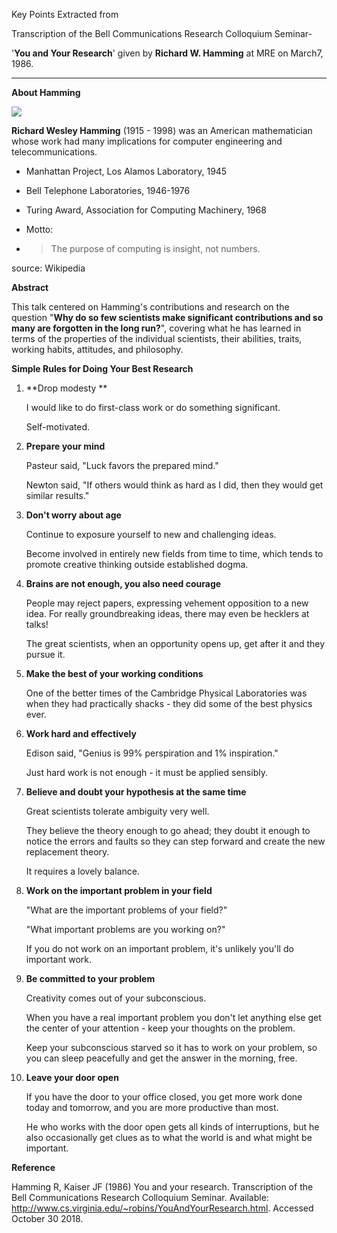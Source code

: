 Key Points Extracted from

Transcription of the Bell Communications Research Colloquium Seminar-

'**You and Your Research**' given by **Richard W. Hamming** at MRE on March7, 1986.

----

**About  Hamming**

![](/images/Richard_Hamming.jpg)

**Richard Wesley Hamming** (1915 - 1998) was an American mathematician whose work had many implications for computer engineering and telecommunications.

* Manhattan Project, Los Alamos Laboratory, 1945

* Bell Telephone Laboratories, 1946-1976

* Turing Award, Association for Computing Machinery, 1968

* Motto:

* > The purpose of computing is insight, not numbers.

source: Wikipedia

**Abstract**

This talk centered on Hamming's contributions and research on the question "**Why do so few scientists make significant contributions and so many are forgotten in the long run?**", covering what he has learned in terms of the properties of the individual scientists, their abilities, traits, working habits, attitudes, and philosophy.

**Simple Rules for Doing Your Best Research**

1. **Drop modesty **

   I would like to do first-class work or do something significant. 

   Self-motivated.

2. **Prepare your mind**

   Pasteur said, "Luck favors the prepared mind."

   Newton said, "If others would think as hard as I did, then they would get similar results."

3. **Don't worry about age**

   Continue to exposure yourself to new and challenging ideas.

   Become involved in entirely new fields from time to time, which tends to promote creative thinking outside established dogma.

4. **Brains are not enough, you also need courage**

   People may reject papers, expressing vehement opposition to a new idea. For really groundbreaking ideas, there may even be hecklers at talks!

   The great scientists, when an opportunity opens up, get after it and they pursue it.

5. **Make the best of your working conditions**

   One of the better times of the Cambridge Physical Laboratories was when they had practically shacks - they did some of the best physics ever.

6. **Work hard and effectively**

   Edison said, "Genius is 99% perspiration and 1% inspiration." 

   Just hard work is not enough - it must be applied sensibly.

7. **Believe and doubt your hypothesis at the same time**

   Great scientists tolerate ambiguity very well.

   They believe the theory enough to go ahead; they doubt it enough to notice the errors and faults so they can step forward and create the new replacement theory. 

   It requires a lovely balance.

8. **Work on the important problem in your field**

   "What are the important problems of your field?"

   "What important problems are you working on?"

   If you do not work on an important problem, it's unlikely you'll do important work.

9. **Be committed to your problem**

   Creativity comes out of your subconscious.

   When you have a real important problem you don't let anything else get the center of your attention - keep your thoughts on the problem. 

   Keep your subconscious starved so it has to work on your problem, so you can sleep peacefully and get the answer in the morning, free.

10. **Leave your door open**

    If you have the door to your office closed, you get more work done today and tomorrow, and you are more productive than most.

    He who works with the door open gets all kinds of interruptions, but he also occasionally get clues as to what the world is and what might be important.



**Reference**

Hamming R, Kaiser JF (1986) You and your research. Transcription of the Bell Communications Research Colloquium Seminar. Available: http://www.cs.virginia.edu/~robins/YouAndYourResearch.html. Accessed October 30 2018.